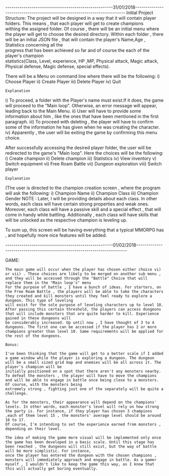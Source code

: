 
-----------------------------------------------------31/01/2018-------------------------------------------------------------------------
Initial Project Structure:
  The project will be designed in a way that it will contain player folders. This means , that each player will get to create champions     
  withing the assigned folder. Of course , there will be an initial menu where the player will get to  choose the desired directory.
  Within each folder , there will be an initial JSON file , that will contain the player's Name,Age , Statistics concerning all the         
  progress that has been achieved so far and of course the each of the player's champion                                                     
  statistics(Class, Level, experience, HP ,MP, Physical attack, Magic attack, Physical defense, Magic defense, special effects).
  
  
  There will be a Menu on command line where there will be the following: 
    i) Choose Player 
   ii) Create Player 
  iii) Delete Player
   iv) Quit   
   
    Explanation
    
   i) To proceed, a folder with the Player's name must exist.If it does, the game will proceed to the "Main loop". Otherwise, 
   an error message will appear, leading back to the Main Menu.
  ii) User will have to provide some information about him , like the ones that have been mentioned in the first paragraph.
 iii) To proceed with deleting , the player will have to confirm some of the information he has given when he was creating the character.
  iv) Apparently , the user will be exiting the game by confirming this menu choice.
  
  
 After successfully accessing the desired player folder, the user will be redirected to the game's "Main loop". Here the choices will be 
 the following:
   i) Create champion
  ii) Delete champion
 iii) Statistics
  iv) View inventory
   v) Switch equipment 
  vi) Free Roam Battle
 vii) Dungeon exploration
viii) Switch player

	Explanation

(The user is directed to the champion creation screen , where the program will ask the following:
  i) Champion Name
 ii) Champion Class
iii) Champion Gender
NOTE : Later, I will be providing details about each class. In other words, each class  will have certain strong properties and weak ones. 
Moreover, each class will have a passive skill and a special effect , that will come in handy while battling. Additionally , each class will have skills that will be unlocked as the respective champion is leveling up.

To sum up, this screen will be having everything that a typical MMORPG has , and hopefully more nice features will be added.


-----------------------------------------------------01/02/2018-------------------------------------------------------------------------

GAME:

	The main game will occur when the player has chosen either choice vi) or vii) . These choices are likely to be merged on another sub menu , and they will be accessed through the "Battle" Choice that will replace them in the "Main loop's" menu
	For the purpose of battle , I have a bunch of ideas. For starters, on the Free Roam Battle , the players will be able to take the characters they created and kill monsters until they feel ready to explore a dungeon. This type of leveling 
	will exist for the sole purpose of leveling characters up to level 10. After passing this certain threshold, the players can access dungeons that will include monsters that are quite harder to kill. Experience gained in these dungeons will 
	be considerably increased. Up until now , I have thought of 3 to 4 dungeons. The first one can be accessed if the player has 2 or more champions greater than level 10. Same requirements will be applied for the rest of the dungeons.
	
	Bonus: 
	
	I've been thinking that the game will get to a better scale if I added a game window while the player is exploring a dungeon. The dungeon will be a small sized grid map and enemies will be all across it. The player's champion will be
	initially positioned on a spot that there aren't any monsters nearby. To defeat the monsters , the player will have to move the champions and will be able to engage in battle once being close to a monsters. Of course, with the monsters being 
	extremely strong , fighting just one of the separately will be quite a challenge.  
	
	As for the monsters, their appearance will depend on the champions' levels. In other words, each monster's level will rely on how strong the party is. For instance, if they player has chosen 3 champions ,each of them level 15 , the monsters' average level should be around 16 to 17.
	Of course, I'm intending to set the experience earned from monsters , depending on their level.
	
	The idea of making the game more visual will be implemented only once the game has been developed in a basic scale. Until this stage has been reached , the dungeons will still exist, but the way of battle will be more simplistic. For instance,
	once the player has entered the dungeon with the chosen champions , monsters will immediately approach and engage in battle. As a gamer myself , I wouldn't like to keep the game this way, as I know that this will actually get boring eventually.
	